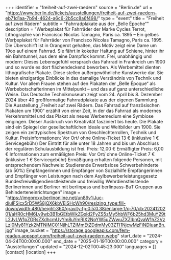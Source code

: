 +++
identifier = "freiheit-auf-zwei-raedern"
source = "Berlin.de"
url = "https://www.berlin.de/tickets/ausstellungen/freiheit-auf-zwei-raedern-eb71d1aa-7b94-4624-a6c6-2b5cc8a6f498/"
type = "event"
title = "Freiheit auf zwei Rädern"
subtitle = "Fahrradplakate aus der „Belle Époche“"
description = "Werbeplakat für Fahrräder der Marke Cycles Terrot, Lithographie von Francisco Nicolas Tamagno, Paris ca. 1895 – Ein gelbes Werbeplakat für Fahrräder von Francisco Nicolas Tamagno, Paris ca. 1895. Die Überschirft ist in Orangerot gehalten, das Motiv zeigt eine Dame um 19oo auf einem Fahrrad. Sie fährt in koketter Haltung auf Schiene, hinter ihr ein Bahntunnel, aus dem eine Dampflok kommt.
Frei, unabhängig und modern: Dieses Lebensgefühl versprach das Fahrrad in Frankreich um 1900 und so wurde es dort flächendeckend beworben. Als Werbemittel dienten lithografische Plakate. Diese stellen außergewöhnliche Kunstwerke dar. Sie bieten einzigartige Einblicke in das damalige Verständnis von Technik und Kultur. Vor allem Frauen stehen auf den Plakaten der „Belle Époque“ als Werbebotschafterinnen im Mittelpunkt – und das auf ganz unterschiedliche Weise.
Das Deutsche Technikmuseum zeigt vom 24. April bis 8. Dezember 2024 über 40 großformatige Fahrradplakate aus der eigenen Sammlung. Die Ausstellung „Freiheit auf zwei Rädern. Das Fahrrad auf französischen Plakaten um 1900“ erzählt von einer Zeit, in der das Fahrrad als modernes Verkehrsmittel und das Plakat als neues Werbemedium eine Symbiose eingingen. Dieser Ausbruch von Kreativität fasziniert bis heute. Die Plakate sind ein Spiegel der gesellschaftlichen Ideale und Weltbilder um 1900. Sie zeigen ein zeittypisches Spektrum von Geschlechterrollen, Technik und Kultur.
Preisinformationen: Vor Ort/ ohne Online-Ticket 13 € (inklusive 1 € Servicegebühr)
Der Eintritt für alle unter 18 Jahren und bis um Abschluss der regulären Schulausbildung ist frei.
Preis: 12,00 €
Ermäßigter Preis: 6,00 €
Informationen zum ermäßigten Preis: Vor Ort/ ohne Online-Ticket 7 € (inklusive 1 € Servicegebühr)
Ermäßigung erhalten folgende Personen, mit entsprechendem Nachweis:
Studierende
Erwerbslose
Schwerbehinderte (ab 50%)
Empfängerinnen und Empfänger von Sozialhilfe
Empfängerinnen und Empfänger von Leistungen nach dem Asylbewerberleistungsgesetz
Bundesfreiwilligendienstleistende und freiwillig Wehrdienstleistende
Berlinerinnen und Berliner mit berlinpass und berlinpass-BuT
Gruppen aus Behinderteneinrichtungen"
image = "https://imgproxy.berlinonline.net/un86v1iJuc-diuIFSlcx5rD5WS8jQX6kbVEiSHcWh90/resizing_type:fill-down/width:480/height:360/gravity:fp:0.5:0.38/enlarge:1/q:70/cb:2024120201/aHR0cHM6Ly9wb3B1bGEtbWlkZGxld2FyZS5zMy5hbWF6b25hd3MuY29tL2JvLW1pZGRsZXdhcmUvYm8uYmRlX2NoYW5uZWwuZXZlbnQvaW1hZ2VzLzI0My81Yzk2MTNlMC01NjlhLTZiMmEtZDdmMy03ZTI1NjcwMzFiNDIuanBn.jpg"
image_bucket = "https://storage.googleapis.com/fem-readup.appspot.com/freiheit-auf-zwei-raedern.webp"
start_date = "2024-04-24T00:00:00.000"
end_date = "2025-01-19T00:00:00.000"
category = "Ausstellungen"
updated = "2024-12-02T00:45:23.000"
languages = []
[contact]
[location]
+++